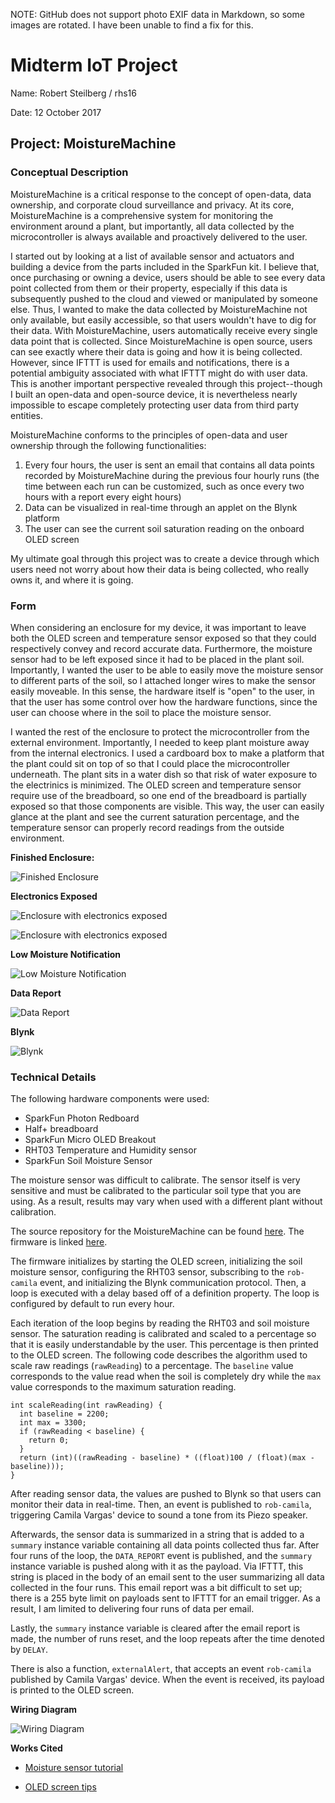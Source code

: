 NOTE: GitHub does not support photo EXIF data in Markdown, so some images are rotated. I have been unable to find a fix for this.

# Midterm IoT Project

Name: Robert Steilberg / rhs16

Date: 12 October 2017

## Project: MoistureMachine


### Conceptual Description

MoistureMachine is a critical response to the concept of open-data, data ownership, and corporate cloud surveillance and privacy. At its core, MoistureMachine is a comprehensive system for monitoring the environment around a plant, but importantly, all data collected by the microcontroller is always available and proactively delivered to the user.

I started out by looking at a list of available sensor and actuators and building a device from the parts included in the SparkFun kit. I believe that, once purchasing or owning a device, users should be able to see every data point collected from them or their property, especially if this data is subsequently pushed to the cloud and viewed or manipulated by someone else. Thus, I wanted to make the data collected by MoistureMachine not only available, but easily accessible, so that users wouldn't have to dig for their data. With MoistureMachine, users automatically receive every single data point that is collected. Since MoistureMachine is open source, users can see exactly where their data is going and how it is being collected. However, since IFTTT is used for emails and notifications, there is a potential ambiguity associated with what IFTTT might do with user data. This is another important perspective revealed through this project--though I built an open-data and open-source device, it is nevertheless nearly impossible to escape completely protecting user data from third party entities.

MoistureMachine conforms to the principles of open-data and user ownership through the following functionalities:

1. Every four hours, the user is sent an email that contains all data points recorded by MoistureMachine during the previous four hourly runs (the time between each run can be customized, such as once every two hours with a report every eight hours)
2. Data can be visualized in real-time through an applet on the Blynk platform
3. The user can see the current soil saturation reading on the onboard OLED screen

My ultimate goal through this project was to create a device through which users need not worry about how their data is being collected, who really owns it, and where it is going.


### Form

When considering an enclosure for my device, it was important to leave both the OLED screen and temperature sensor exposed so that they could respectively convey and record accurate data. Furthermore, the moisture sensor had to be left exposed since it had to be placed in the plant soil. Importantly, I wanted the user to be able to easily move the moisture sensor to different parts of the soil, so I attached longer wires to make the sensor easily moveable. In this sense, the hardware itself is "open" to the user, in that the user has some control over how the hardware functions, since the user can choose where in the soil to place the moisture sensor.

I wanted the rest of the enclosure to protect the microcontroller from the external environment. Importantly, I needed to keep plant moisture away from the internal electronics. I used a cardboard box to make a platform that the plant could sit on top of so that I could place the microcontroller underneath. The plant sits in a water dish so that risk of water exposure to the electrinics is minimized. The OLED screen and temperature sensor require use of the breadboard, so one end of the breadboard is partially exposed so that those components are visible. This way, the user can easily glance at the plant and see the current saturation percentage, and the temperature sensor can properly record readings from the outside environment.

**Finished Enclosure:**

![Finished Enclosure](enclosure.jpg)

**Electronics Exposed**

![Enclosure with electronics exposed](device.jpg)

![Enclosure with electronics exposed](device2.jpg)

**Low Moisture Notification**

![Low Moisture Notification](notification.png)

**Data Report**

![Data Report](report.png)

**Blynk**

![Blynk](blynk.png)


### Technical Details

The following hardware components were used:

* SparkFun Photon Redboard
* Half+ breadboard
* SparkFun Micro OLED Breakout
* RHT03 Temperature and Humidity sensor
* SparkFun Soil Moisture Sensor

The moisture sensor was difficult to calibrate. The sensor itself is very sensitive and must be calibrated to the particular soil type that you are using. As a result, results may vary when used with a different plant without calibration.

The source repository for the MoistureMachine can be found [here](https://github.com/robertsteilberg/MoistureMachine). The firmware is linked [here](https://github.com/robertsteilberg/MoistureMachine/blob/master/src/MoistureMachine.ino).

The firmware initializes by starting the OLED screen, initializing the soil moisture sensor, configuring the RHT03 sensor, subscribing to the `rob-camila` event, and initializing the Blynk communication protocol. Then, a loop is executed with a delay based off of a definition property. The loop is configured by default to run every hour.

Each iteration of the loop begins by reading the RHT03 and soil moisture sensor. The saturation reading is calibrated and scaled to a percentage so that it is easily understandable by the user. This percentage is then printed to the OLED screen. The following code describes the algorithm used to scale raw readings (`rawReading`) to a percentage. The `baseline` value corresponds to the value read when the soil is completely dry while the `max` value corresponds to the maximum saturation reading.

```
int scaleReading(int rawReading) {
  int baseline = 2200;
  int max = 3300;
  if (rawReading < baseline) {
    return 0;
  }
  return (int)((rawReading - baseline) * ((float)100 / (float)(max - baseline)));
}
```

After reading sensor data, the values are pushed to Blynk so that users can monitor their data in real-time. Then, an event is published to `rob-camila`, triggering Camila Vargas' device to sound a tone from its Piezo speaker.

Afterwards, the sensor data is summarized in a string that is added to a `summary` instance variable containing all data points collected thus far. After four runs of the loop, the `DATA_REPORT` event is published, and the `summary` instance variable is pushed along with it as the payload. Via IFTTT, this string is placed in the body of an email sent to the user summarizing all data collected in the four runs. This email report was a bit difficult to set up; there is a 255 byte limit on payloads sent to IFTTT for an email trigger. As a result, I am limited to delivering four runs of data per email.

Lastly, the `summary` instance variable is cleared after the email report is made, the number of runs reset, and the loop repeats after the time denoted by `DELAY`.

There is also a function, `externalAlert`, that accepts an event `rob-camila` published by Camila Vargas' device. When the event is received, its payload is printed to the OLED screen.

**Wiring Diagram**

![Wiring Diagram](wiring_diagram.jpg)

**Works Cited**

* [Moisture sensor tutorial](https://learn.sparkfun.com/tutorials/soil-moisture-sensor-hookup-guide)

* [OLED screen tips](https://learn.sparkfun.com/tutorials/sparkfun-inventors-kit-for-photon-experiment-guide/experiment-10-pong)
